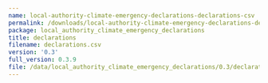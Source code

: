 ```yaml
---
name: local-authority-climate-emergency-declarations-declarations-csv
permalink: /downloads/local-authority-climate-emergency-declarations-declarations-csv/0_3
package: local_authority_climate_emergency_declarations
title: declarations
filename: declarations.csv
version: '0.3'
full_version: 0.3.9
file: /data/local_authority_climate_emergency_declarations/0.3/declarations.csv
---
```

